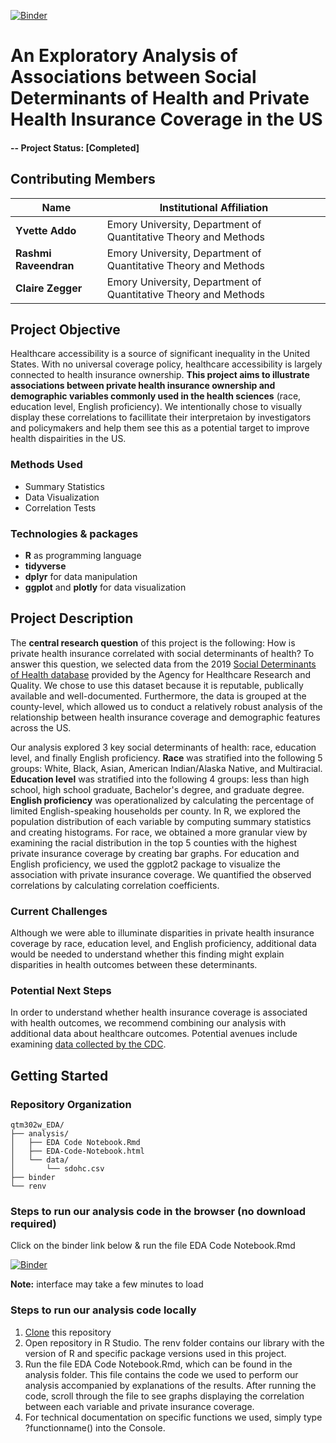 
[![Binder](https://mybinder.org/badge_logo.svg)](https://mybinder.org/v2/gh/czegger/qtm302w_EDA/main?urlpath=rstudio)

# An Exploratory Analysis of Associations between Social Determinants of Health and Private Health Insurance Coverage in the US
#### -- Project Status: [Completed]

## Contributing Members

|Name     |  Institutional Affiliation   | 
|---------|-----------------|
|**Yvette Addo** | Emory University, Department of Quantitative Theory and Methods        |
|**Rashmi Raveendran** |     Emory University, Department of Quantitative Theory and Methods     |
|**Claire Zegger** |     Emory University, Department of Quantitative Theory and Methods     |


## Project Objective
Healthcare accessibility is a source of significant inequality in the United States. With no universal coverage policy, healthcare accessibility is largely connected to health insurance ownership. **This project aims to illustrate associations between private health insurance ownership and demographic variables commonly used in the health sciences** (race, education level, English proficiency). We intentionally chose to visually display these correlations to facillitate their interpretaion by investigators and policymakers and help them see this as a potential target to improve health dispairities in the US.

### Methods Used
* Summary Statistics
* Data Visualization
* Correlation Tests

### Technologies & packages
* **R** as programming language
* **tidyverse** 
* **dplyr** for data manipulation
* **ggplot** and **plotly** for data visualization

## Project Description
The **central research question** of this project is the following: How is private health insurance correlated with social determinants of health? To answer this question, we selected data from the 2019 [Social Determinants of Health database](https://www.ahrq.gov/sdoh/data-analytics/sdoh-data.html) provided by the Agency for Healthcare Research and Quality. We chose to use this dataset because it is reputable, publically available and well-documented. Furthermore, the data is grouped at the county-level, which allowed us to conduct a relatively robust analysis of the relationship between health insurance coverage and demographic features across the US. 

Our analysis explored 3 key social determinants of health: race, education level, and finally English proficiency. **Race** was stratified into the following 5 groups: White, Black, Asian, American Indian/Alaska Native, and Multiracial. **Education level** was stratified into the following 4 groups: less than high school, high school graduate, Bachelor's degree, and graduate degree. **English proficiency** was operationalized by calculating the percentage of limited English-speaking households per county. In R, we explored the population distribution of each variable by computing summary statistics and creating histograms. For race, we obtained a more granular view by examining the racial distribution in the top 5 counties with the highest private insurance coverage by creating bar graphs. For education and English proficiency, we used the ggplot2 package to visualize the association with private insurance coverage. We quantified the observed correlations by calculating correlation coefficients. 

### Current Challenges
Although we were able to illuminate disparities in private health insurance coverage by race, education level, and English proficiency, additional data would be needed to understand whether this finding might explain disparities in health outcomes between these determinants.

### Potential Next Steps
In order to understand whether health insurance coverage is associated with health outcomes, we recommend combining our analysis with additional data about healthcare outcomes. Potential avenues include examining [data collected by the CDC](https://data.cdc.gov/).

## Getting Started

### Repository Organization
```
qtm302w_EDA/
├── analysis/
│   ├── EDA Code Notebook.Rmd
│   ├── EDA-Code-Notebook.html
│   └── data/
│       └── sdohc.csv
├── binder
└── renv
```
### Steps to run our analysis code in the browser (no download required)
Click on the binder link below & run the file EDA Code Notebook.Rmd

[![Binder](https://mybinder.org/badge_logo.svg)](https://mybinder.org/v2/gh/czegger/qtm302w_EDA/main?urlpath=rstudio)

**Note:** interface may take a few minutes to load

### Steps to run our analysis code locally
1. [Clone](https://help.github.com/articles/cloning-a-repository/) this repository
2. Open repository in R Studio. The renv folder contains our library with the version of R and specific package versions used in this project.
3. Run the file EDA Code Notebook.Rmd, which can be found in the analysis folder. This file contains the code we used to perform our analysis accompanied by explanations of the results. After running the code, scroll through the file to see graphs displaying the correlation between each variable and private insurance coverage.
4. For technical documentation on specific functions we used, simply type ?functionname() into the Console.




